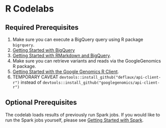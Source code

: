 # R Codelabs

## Required Prerequisites

1. Make sure you can execute a BigQuery query using R package `bigrquery`.
 1. [Getting Started with BigQuery](https://github.com/googlegenomics/getting-started-bigquery)
 2. [Getting Started with RMarkdown and BigQuery](https://github.com/googlegenomics/getting-started-bigquery/tree/master/RMarkdown).
2.  Make sure you can retrieve variants and reads via the GoogleGenomics R package.
 1. [Getting Started with the Google Genomics R Client](https://github.com/googlegenomics/api-client-r).
 1. TEMPORARY CAVEAT `devtools::install_github("deflaux/api-client-r")` instead of `devtools::install_github("googlegenomics/api-client-r")`
  
## Optional Prerequisites

The codelab loads results of previously run Spark jobs.  If you would like to run the Spark jobs yourself, please see [Getting Started with Spark](https://github.com/googlegenomics/spark-examples).

